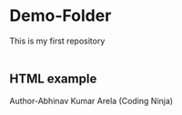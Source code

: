 # Demo-Folder
This is my first repository
<br></br>
<h2>HTML example</h2>
Author-Abhinav Kumar Arela (Coding Ninja)
